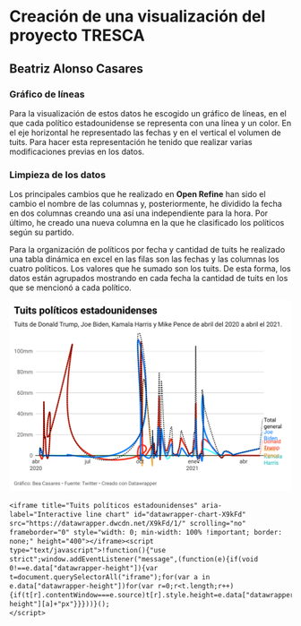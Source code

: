 # Creación de una visualización del proyecto TRESCA

## Beatriz Alonso Casares

### Gráfico de líneas

Para la visualización de estos datos he escogido un gráfico de líneas, en el que cada político estadounidense se representa con una línea y un color. En el eje horizontal he representado las fechas y en el vertical el volumen de tuits. Para hacer esta representación he tenido que realizar varias modificaciones previas en los datos. 

### Limpieza de los datos

Los principales cambios que he realizado en **Open Refine** han sido el cambio el nombre de las columnas y, posteriormente, he dividido la fecha en dos columnas creando una así una independiente para la hora. Por último, he creado una nueva columna en la que he clasificado los políticos según su partido. 

Para la organización de políticos por fecha y cantidad de tuits he realizado una tabla dinámica en excel en las filas son las fechas y las columnas los cuatro políticos. Los valores que he sumado son los tuits. De esta forma, los datos están agrupados mostrando en cada fecha la cantidad de tuits en los que se mencionó a cada político. 


![Tuits políticos estadounidenses](https://github.com/nebrijas/trabajos-nebrija-Beatriz-Alonso/blob/main/docs/img/tuitseeuu.png)

~~~
<iframe title="Tuits políticos estadounidenses" aria-label="Interactive line chart" id="datawrapper-chart-X9kFd" src="https://datawrapper.dwcdn.net/X9kFd/1/" scrolling="no" frameborder="0" style="width: 0; min-width: 100% !important; border: none;" height="400"></iframe><script type="text/javascript">!function(){"use strict";window.addEventListener("message",(function(e){if(void 0!==e.data["datawrapper-height"]){var t=document.querySelectorAll("iframe");for(var a in e.data["datawrapper-height"])for(var r=0;r<t.length;r++){if(t[r].contentWindow===e.source)t[r].style.height=e.data["datawrapper-height"][a]+"px"}}}))}();
</script>
 
~~~ 
